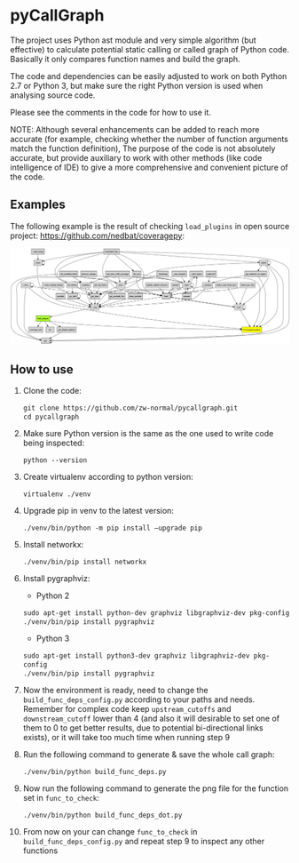 # pyCallGraph

The project uses Python ast module and very simple algorithm (but effective) to calculate potential static calling or called graph of Python code. Basically it only compares function names and build the graph.

The code and dependencies can be easily adjusted to work on both Python 2.7 or Python 3, but make sure the right Python version is used when analysing source code.

Please see the comments in the code for how to use it.

NOTE: Although several enhancements can be added to reach more accurate (for example, checking whether the number of function arguments match the function definition), The purpose of the code is not absolutely accurate, but provide auxiliary to work with other methods (like code intelligence of IDE) to give a more comprehensive and convenient picture of the code. 

## Examples
The following example is the result of checking `load_plugins` in open source project: https://github.com/nedbat/coveragepy:

![Alt text](build_func_deps.example.png?raw=true "load_plugins graph")

## How to use
1. Clone the code:
    ```shell script
    git clone https://github.com/zw-normal/pycallgraph.git
    cd pycallgraph
    ```
2. Make sure Python version is the same as the one used to write code being inspected:
    ```shell script
    python --version
    ```
3. Create virtualenv according to python version:
    ```shell script
    virtualenv ./venv
    ```
4. Upgrade pip in venv to the latest version:
    ```shell script
    ./venv/bin/python -m pip install –upgrade pip
    ```
5. Install networkx:
    ```shell script
    ./venv/bin/pip install networkx
    ```
6. Install pygraphviz:
    * Python 2
    ```shell script
    sudo apt-get install python-dev graphviz libgraphviz-dev pkg-config
    ./venv/bin/pip install pygraphviz
    ```
    
    * Python 3
    ```shell script
    sudo apt-get install python3-dev graphviz libgraphviz-dev pkg-config
    ./venv/bin/pip install pygraphviz
    ```
7. Now the environment is ready, need to change the `build_func_deps_config.py` according to your paths and needs. Remember for complex code keep `upstream_cutoffs` and `downstream_cutoff` lower than 4 (and also it will desirable to set one of them to 0 to get better results, due to potential bi-directional links exists), or it will take too much time when running step 9
8. Run the following command to generate & save the whole call graph:
    ```shell script
    ./venv/bin/python build_func_deps.py
    ```
9. Now run the following command to generate the png file for the function set in `func_to_check`:
    ```shell script
    ./venv/bin/python build_func_deps_dot.py
    ```
10. From now on your can change `func_to_check` in `build_func_deps_config.py` and repeat step 9 to inspect any other functions
